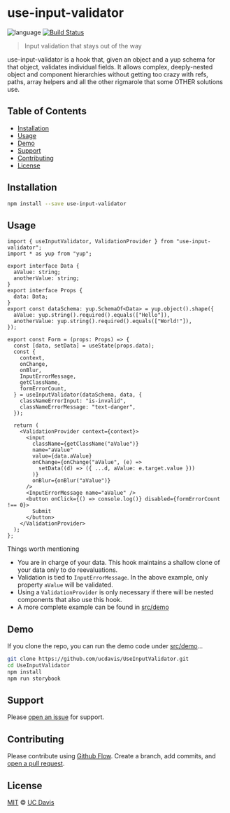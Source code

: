 # use-input-validator

![language](https://img.shields.io/badge/language-typescript-blue.svg)
[![Build Status](https://dev.azure.com/ucdavis/UseInputValidator/_apis/build/status/ucdavis.UseInputValidator?branchName=main)](https://dev.azure.com/ucdavis/UseInputValidator/_build/latest?definitionId=27&branchName=main)

> Input validation that stays out of the way

use-input-validator is a hook that, given an object and a yup schema for that object, validates individual fields. It allows complex, deeply-nested object and component hierarchies without getting too crazy with refs, paths, array helpers and all the other rigmarole that some OTHER solutions use.

## Table of Contents

  - [Installation](#installation)
  - [Usage](#usage)
  - [Demo](#demo)
  - [Support](#support)
  - [Contributing](#contributing)
  - [License](#license)

## Installation

```sh
npm install --save use-input-validator
```

## Usage

```tsx
import { useInputValidator, ValidationProvider } from "use-input-validator";
import * as yup from "yup";

export interface Data {
  aValue: string;
  anotherValue: string;
}
export interface Props {
  data: Data;
}
export const dataSchema: yup.SchemaOf<Data> = yup.object().shape({
  aValue: yup.string().required().equals(["Hello"]),
  anotherValue: yup.string().required().equals(["World!"]),
});

export const Form = (props: Props) => {
  const [data, setData] = useState(props.data);
  const {
    context,
    onChange,
    onBlur,
    InputErrorMessage,
    getClassName,
    formErrorCount,
  } = useInputValidator(dataSchema, data, {
    classNameErrorInput: "is-invalid",
    classNameErrorMessage: "text-danger",
  });

  return (
    <ValidationProvider context={context}>
      <input
        className={getClassName("aValue")}
        name="aValue"
        value={data.aValue}
        onChange={onChange("aValue", (e) =>
          setData((d) => ({ ...d, aValue: e.target.value }))
        )}
        onBlur={onBlur("aValue")}
      />
      <InputErrorMessage name="aValue" />
      <button onClick={() => console.log()} disabled={formErrorCount !== 0}>
        Submit
      </button>
    </ValidationProvider>
  );
};
```

Things worth mentioning

- You are in charge of your data. This hook maintains a shallow clone of your data only to do reevaluations.
- Validation is tied to `InputErrorMessage`. In the above example, only property `aValue` will be validated.
- Using a `ValidationProvider` is only necessary if there will be nested components that also use this hook.
- A more complete example can be found in [src/demo](./src/demo)

## Demo

If you clone the repo, you can run the demo code under [src/demo](./src/demo)...

```sh
git clone https://github.com/ucdavis/UseInputValidator.git
cd UseInputValidator
npm install
npm run storybook
```

## Support

Please [open an issue](https://github.com/ucdavis/UseInputValidator/issues/new) for support.

## Contributing

Please contribute using [Github Flow](https://guides.github.com/introduction/flow/). Create a branch, add commits, and [open a pull request](https://github.com/ucdavis/UseInputValidator/compare/).

## License

[MIT](LICENSE) © [UC Davis](https://github.com/ucdavis)
